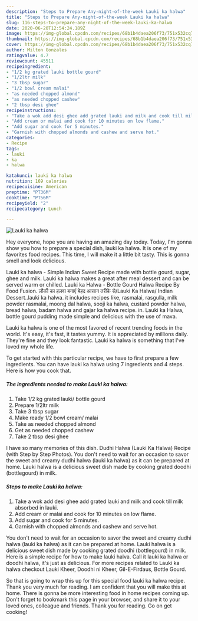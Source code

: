 ```yaml
---
description: "Steps to Prepare Any-night-of-the-week Lauki ka halwa"
title: "Steps to Prepare Any-night-of-the-week Lauki ka halwa"
slug: 116-steps-to-prepare-any-night-of-the-week-lauki-ka-halwa
date: 2020-06-20T12:54:24.189Z
image: https://img-global.cpcdn.com/recipes/68b1b4daea206f73/751x532cq70/lauki-ka-halwa-recipe-main-photo.jpg
thumbnail: https://img-global.cpcdn.com/recipes/68b1b4daea206f73/751x532cq70/lauki-ka-halwa-recipe-main-photo.jpg
cover: https://img-global.cpcdn.com/recipes/68b1b4daea206f73/751x532cq70/lauki-ka-halwa-recipe-main-photo.jpg
author: Milton Gonzales
ratingvalue: 4.7
reviewcount: 45511
recipeingredient:
- "1/2 kg grated lauki bottle gourd"
- "1/2ltr milk"
- "3 tbsp sugar"
- "1/2 bowl cream malai"
- "as needed chopped almond"
- "as needed chopped cashew"
- "2 tbsp desi ghee"
recipeinstructions:
- "Take a wok add desi ghee add grated lauki and milk and cook till milk absorbed in lauki."
- "Add cream or malai and cook for 10 minutes on low flame."
- "Add sugar and cook for 5 minutes."
- "Garnish with chopped almonds and cashew and serve hot."
categories:
- Recipe
tags:
- lauki
- ka
- halwa

katakunci: lauki ka halwa 
nutrition: 169 calories
recipecuisine: American
preptime: "PT36M"
cooktime: "PT56M"
recipeyield: "2"
recipecategory: Lunch

---
```



![Lauki ka halwa](https://img-global.cpcdn.com/recipes/68b1b4daea206f73/751x532cq70/lauki-ka-halwa-recipe-main-photo.jpg)

Hey everyone, hope you are having an amazing day today. Today, I'm gonna show you how to prepare a special dish, lauki ka halwa. It is one of my favorites food recipes. This time, I will make it a little bit tasty. This is gonna smell and look delicious.

Lauki ka halwa - Simple Indian Sweet Recipe made with bottle gourd, sugar, ghee and milk. Lauki ka halwa makes a great after meal dessert and can be served warm or chilled. Lauki ka Halwa - Bottle Gourd Halwa Recipe By Food Fusion. लौकी का हलवा बनाएं बेहद आसान तरीके से/Lauki Ka Halwa/ Indian Dessert..lauki ka halwa. it includes recipes like, rasmalai, rasgulla, milk powder rasmalai, moong dal halwa, sooji ka halwa, custard powder halwa, bread halwa, badam halwa and gajar ka halwa recipe. in. Lauki ka Halwa, bottle gourd pudding made simple and delicious with the use of mava.

Lauki ka halwa is one of the most favored of recent trending foods in the world. It's easy, it's fast, it tastes yummy. It is appreciated by millions daily. They're fine and they look fantastic. Lauki ka halwa is something that I've loved my whole life.


To get started with this particular recipe, we have to first prepare a few ingredients. You can have lauki ka halwa using 7 ingredients and 4 steps. Here is how you cook that.

<!--inarticleads1-->

##### The ingredients needed to make Lauki ka halwa:

1. Take 1/2 kg grated lauki/ bottle gourd
1. Prepare 1/2ltr milk
1. Take 3 tbsp sugar
1. Make ready 1/2 bowl cream/ malai
1. Take as needed chopped almond
1. Get as needed chopped cashew
1. Take 2 tbsp desi ghee


I have so many memories of this dish. Dudhi Halwa (Lauki Ka Halwa) Recipe (with Step by Step Photos). You don&#39;t need to wait for an occasion to savor the sweet and creamy dudhi halwa (lauki ka halwa) as it can be prepared at home. Lauki halwa is a delicious sweet dish made by cooking grated doodhi (bottlegourd) in milk. 

<!--inarticleads2-->

##### Steps to make Lauki ka halwa:

1. Take a wok add desi ghee add grated lauki and milk and cook till milk absorbed in lauki.
1. Add cream or malai and cook for 10 minutes on low flame.
1. Add sugar and cook for 5 minutes.
1. Garnish with chopped almonds and cashew and serve hot.


You don&#39;t need to wait for an occasion to savor the sweet and creamy dudhi halwa (lauki ka halwa) as it can be prepared at home. Lauki halwa is a delicious sweet dish made by cooking grated doodhi (bottlegourd) in milk. Here is a simple recipe for how to make lauki halva. Call it lauki ka halwa or doodhi halwa, it&#39;s just as delicious. For more recipes related to Lauki ka halwa checkout Lauki Kheer, Doodhi ni Kheer, Gil-E-Firdaus, Bottle Gourd. 

So that is going to wrap this up for this special food lauki ka halwa recipe. Thank you very much for reading. I am confident that you will make this at home. There is gonna be more interesting food in home recipes coming up. Don't forget to bookmark this page in your browser, and share it to your loved ones, colleague and friends. Thank you for reading. Go on get cooking!
